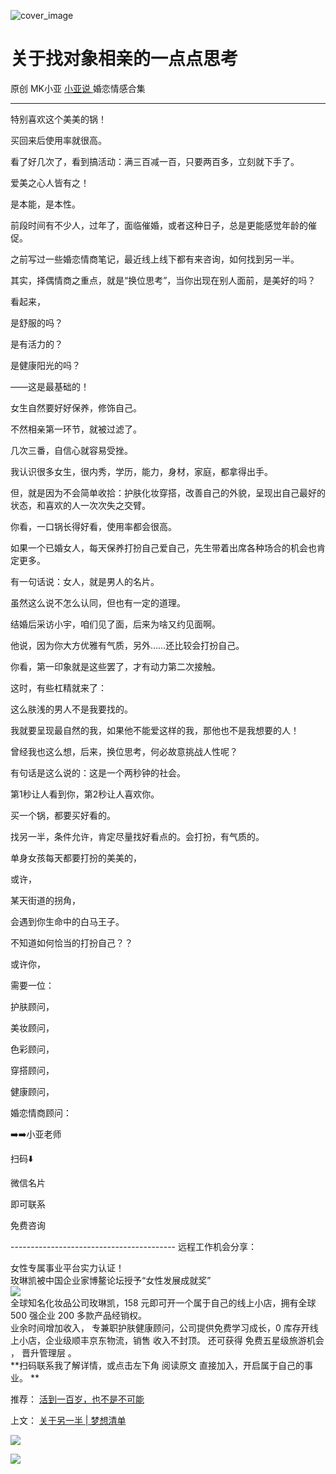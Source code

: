 ![cover_image](https://mmbiz.qpic.cn/mmbiz_jpg/A8SKDch4cJHjLsiaVIaibR9icw2h7lxUnlcn9SachElvlIsibHmGzTlmXK4NF5EOc4v9bcQo0U7JB0SdAFjgkicBPuA/0?wx_fmt=jpeg)

#  关于找对象相亲的一点点思考

原创  MK小亚  [ 小亚说 ](https://mp.weixin.qq.com/mp/appmsgalbum?__biz=MzUxNDAwNTk0MQ==&action=getalbum&album_id=2093731317958901761#wechat_redirect) 婚恋情感合集

__ _ _ _ _

  

  

特别喜欢这个美美的锅！

  

买回来后使用率就很高。

  

看了好几次了，看到搞活动：满三百减一百，只要两百多，立刻就下手了。  
  
爱美之心人皆有之！

是本能，是本性。  
  
前段时间有不少人，过年了，面临催婚，或者这种日子，总是更能感觉年龄的催促。  
  
之前写过一些婚恋情商笔记，最近线上线下都有来咨询，如何找到另一半。  
  
其实，择偶情商之重点，就是“换位思考”，当你出现在别人面前，是美好的吗？

  

看起来，

是舒服的吗？

是有活力的？

是健康阳光的吗？

  
——这是最基础的！  
  
女生自然要好好保养，修饰自己。

不然相亲第一环节，就被过滤了。

几次三番，自信心就容易受挫。

  
我认识很多女生，很内秀，学历，能力，身材，家庭，都拿得出手。

  

但，就是因为不会简单收拾：护肤化妆穿搭，改善自己的外貌，呈现出自己最好的状态，和喜欢的人一次次失之交臂。

  

你看，一口锅长得好看，使用率都会很高。

  

如果一个已婚女人，每天保养打扮自己爱自己，先生带着出席各种场合的机会也肯定更多。  
  
有一句话说：女人，就是男人的名片。

虽然这么说不怎么认同，但也有一定的道理。

  

结婚后采访小宇，咱们见了面，后来为啥又约见面啊。

他说，因为你大方优雅有气质，另外……还比较会打扮自己。

你看，第一印象就是这些罢了，才有动力第二次接触。

  

这时，有些杠精就来了：

这么肤浅的男人不是我要找的。

我就要呈现最自然的我，如果他不能爱这样的我，那他也不是我想要的人！

  

曾经我也这么想，后来，换位思考，何必故意挑战人性呢？

  

有句话是这么说的：这是一个两秒钟的社会。

第1秒让人看到你，第2秒让人喜欢你。

  

买一个锅，都要买好看的。

找另一半，条件允许，肯定尽量找好看点的。会打扮，有气质的。

  

单身女孩每天都要打扮的美美的，

或许，

某天街道的拐角，

会遇到你生命中的白马王子。

  

不知道如何恰当的打扮自己？？

  

或许你，

需要一位：

护肤顾问，

美妆顾问，

色彩顾问，

穿搭顾问，

健康顾问，

婚恋情商顾问：

➡️➡️小亚老师

  

  

扫码⬇️

微信名片

即可联系

免费咨询

  

  

  

  

\-----------------------------------------  远程工作机会分享：  
  
女性专属事业平台实力认证！  
玫琳凯被中国企业家博鳌论坛授予“女性发展成就奖”  
![](https://mmbiz.qpic.cn/mmbiz_jpg/A8SKDch4cJGnR41I5Dl9IuwiaHYx7825mM68DLlh5rkkJ0CicfyzASagdMUEZ2pNCZs13Ng5n6ehtuiaW1YJrziaHQ/640?wx_fmt=jpeg)  
全球知名化妆品公司玫琳凯，158 元即可开一个属于自己的线上小店，拥有全球 500 强企业 200 多款产品经销权。  
业余时间增加收入，  专兼职护肤健康顾问，公司提供免费学习成长，0 库存开线上小店，企业级顺丰京东物流，销售  收入不封顶。  还可获得
免费五星级旅游机会  ，  晋升管理层  。  
**扫码联系我了解详情，或点击左下角 阅读原文  直接加入，开启属于自己的事业。 **  
  

推荐： [ 活到一百岁，也不是不可能
](http://mp.weixin.qq.com/s?__biz=MzUxNDAwNTk0MQ==&mid=2247483704&idx=1&sn=dfbbe1321750ce81b34879745eea796b&chksm=f94dcfe2ce3a46f4d523630b552fa2c792af6b85392f0f7001b73b2629da0756981ddc719b0c&scene=21#wechat_redirect)  

上文： [ 关于另一半 | 梦想清单
](https://mp.weixin.qq.com/s?__biz=MzUxNDAwNTk0MQ==&mid=2247483894&idx=1&sn=25f8a0e9bd3f96dafb093d9d0ed82e96&chksm=f94dcf2cce3a463aa779edecf27544e4fa935148456d1972fd2cb3c87cb8a654833652d94f56&token=1279964396&lang=zh_CN&scene=21#wechat_redirect)

![](https://mmbiz.qpic.cn/mmbiz_gif/b96CibCt70iaZ7Bia3Wm91cEuWhERXfCYjTia9tf7aMjVBNRETSa2NpGjCV6tyNvgCLos8LBgwEgxcwaIw8zdOsG7A/640?wx_fmt=gif)

![](https://mmbiz.qpic.cn/mmbiz_jpg/A8SKDch4cJEicCnqTxiatgGquhIicZ1wJ1Dth5YOOzoYV7U4N3HmiaO0vVAzjOpBVdtF0gnL632Fc7HqiaDmgveQDEw/640?wx_fmt=jpeg)
